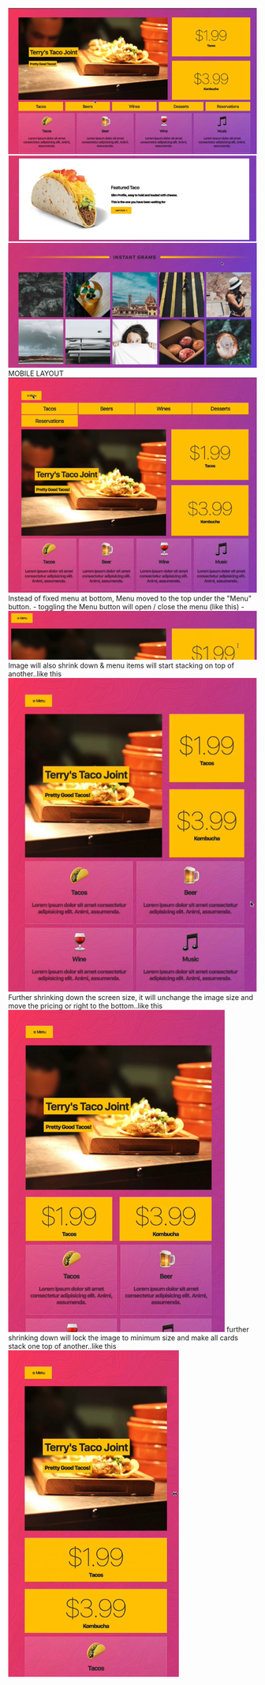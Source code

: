 <img src="./images/Screenshot_20230216_132542.png?raw=true">
<img src="./images/Screenshot_20230216_132642.png?raw=true">
<img src="./images/Screenshot_20230216_132736.png?raw=true">
MOBILE LAYOUT
<img src="./images/Screenshot_20230216_133008.png?raw=true">
Instead of fixed menu at bottom, Menu moved to the top under the "Menu" button.
  - toggling the Menu button will open / close the menu (like this)
  - <img src="./images/Screenshot_20230216_133151.png?raw=true">
Image will also shrink down & menu items will start stacking on top of another..like this
<img src="./images/Screenshot_20230216_133340.png?raw=true">
Further shrinking down the screen size, it will unchange the image size  and move the pricing or right to the bottom..like this
<img src="./images/Screenshot_20230216_133640.png?raw=true">
further shrinking down will lock the image to minimum size and make all cards stack one top of another..like this
<img src="./images/Screenshot_20230216_134004.png?raw=true">
